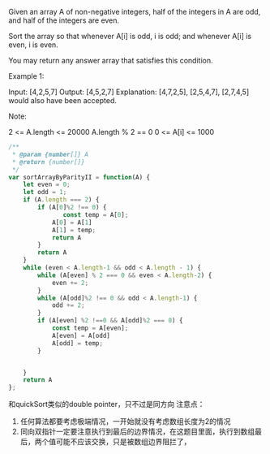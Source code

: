 Given an array A of non-negative integers, half of the integers in A are odd, and half of the integers are even.

Sort the array so that whenever A[i] is odd, i is odd; and whenever A[i] is even, i is even.

You may return any answer array that satisfies this condition.



Example 1:

Input: [4,2,5,7]
Output: [4,5,2,7]
Explanation: [4,7,2,5], [2,5,4,7], [2,7,4,5] would also have been accepted.


Note:

2 <= A.length <= 20000
A.length % 2 == 0
0 <= A[i] <= 1000

```js
/**
 * @param {number[]} A
 * @return {number[]}
 */
var sortArrayByParityII = function(A) {
    let even = 0;
    let odd = 1;
    if (A.length === 2) {
        if (A[0]%2 !== 0) {
               const temp = A[0];
            A[0] = A[1]
            A[1] = temp;
            return A
        }
        return A
    }
    while (even < A.length-1 && odd < A.length - 1) {
        while (A[even] % 2 === 0 && even < A.length-2) {
            even += 2;
        }
        while (A[odd]%2 !== 0 && odd < A.length-1) {
            odd += 2;
        }
        if (A[even] %2 !==0 && A[odd]%2 === 0) {
            const temp = A[even];
            A[even] = A[odd]
            A[odd] = temp;
        }


    }
    return A
};
```
和quickSort类似的double pointer，只不过是同方向
注意点：
1. 任何算法都要考虑极端情况，一开始就没有考虑数组长度为2的情况
2. 同向双指针一定要注意执行到最后的边界情况，在这题目里面，执行到数组最后，两个值可能不应该交换，只是被数组边界阻拦了，